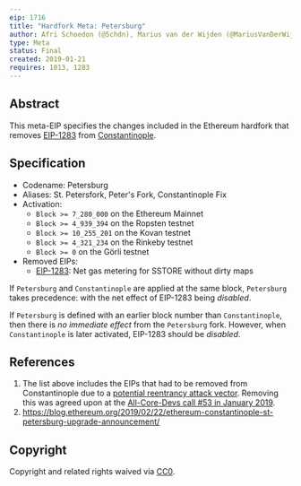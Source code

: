 ```yaml
---
eip: 1716
title: "Hardfork Meta: Petersburg"
author: Afri Schoedon (@5chdn), Marius van der Wijden (@MariusVanDerWijden)
type: Meta
status: Final
created: 2019-01-21
requires: 1013, 1283
---
```


## Abstract

This meta-EIP specifies the changes included in the Ethereum hardfork that removes [EIP-1283](./eip-1283.md) from [Constantinople](./eip-1013.md).

## Specification

- Codename: Petersburg
- Aliases: St. Petersfork, Peter's Fork, Constantinople Fix
- Activation:
  - `Block >= 7_280_000` on the Ethereum Mainnet
  - `Block >= 4_939_394` on the Ropsten testnet
  - `Block >= 10_255_201` on the Kovan testnet
  - `Block >= 4_321_234` on the Rinkeby testnet
  - `Block >= 0` on the Görli testnet
- Removed EIPs:
  - [EIP-1283](./eip-1283.md): Net gas metering for SSTORE without dirty maps

If `Petersburg` and `Constantinople` are applied at the same block, `Petersburg` takes precedence: with the net effect of EIP-1283 being _disabled_.

If `Petersburg` is defined with an earlier block number than `Constantinople`, then there is _no immediate effect_ from the `Petersburg` fork. However, when `Constantinople` is later activated, EIP-1283 should be _disabled_.

## References

1. The list above includes the EIPs that had to be removed from Constantinople due to a [potential reentrancy attack vector](https://medium.com/chainsecurity/constantinople-enables-new-reentrancy-attack-ace4088297d9). Removing this was agreed upon at the [All-Core-Devs call #53 in January 2019](https://github.com/ethereum/pm/issues/70).
2. https://blog.ethereum.org/2019/02/22/ethereum-constantinople-st-petersburg-upgrade-announcement/

## Copyright

Copyright and related rights waived via [CC0](../CC0).
